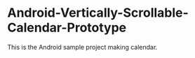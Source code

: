 # Android-Vertically-Scrollable-Calendar-Prototype
This is the Android sample project making calendar.
